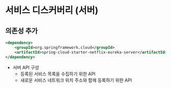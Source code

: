# 서비스 디스커버리 (서버)

## 의존성 추가
```xml
<dependency>
    <groupId>org.springframework.cloud</groupId>
    <artifactId>spring-cloud-starter-netflix-eureka-server</artifactId>
</dependency>
```

* 서버 API 구성
    * 등록된 서비스 목록을 수집하기 위한 API
    * 새로운 서비스 네트워크 위치 주소와 함께 등록하기 위한 API